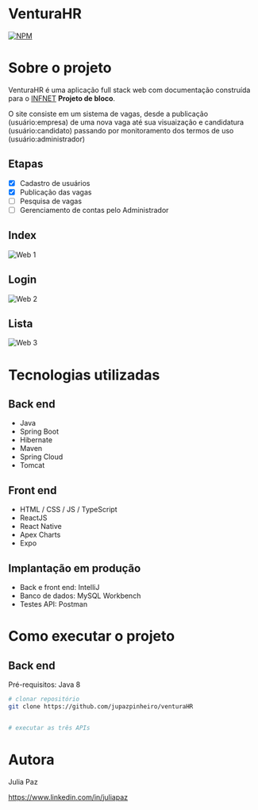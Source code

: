 # VenturaHR
[![NPM](https://img.shields.io/badge/java-API-yellowgreen)](https://docs.oracle.com/javase/7/docs/api/) 

# Sobre o projeto

VenturaHR é uma aplicação full stack web com documentação construída para o [INFNET](https://www.infnet.edu.br/infnet/ "site") **Projeto de bloco**.

O site consiste em um sistema de vagas, desde a publicação (usuário:empresa) de uma nova vaga até sua visuaização e candidatura (usuário:candidato) passando por monitoramento dos termos de uso (usuário:administrador)

## Etapas

- [x] Cadastro de usuários
- [x] Publicação das vagas
- [ ] Pesquisa de vagas
- [ ] Gerenciamento de contas pelo Administrador

## Index
![Web 1](https://github.com/jupazpinheiro/documentacao/index.jpg) 

## Login
![Web 2](https://github.com/jupazpinheiro/documentacao/login.jpg)

## Lista
![Web 3](https://github.com/jupazpinheiro/documentacao/lista.jpg)

# Tecnologias utilizadas
## Back end
- Java
- Spring Boot
- Hibernate
- Maven
- Spring Cloud
- Tomcat
## Front end
- HTML / CSS / JS / TypeScript
- ReactJS
- React Native
- Apex Charts
- Expo
## Implantação em produção
- Back e front end: IntelliJ
- Banco de dados: MySQL Workbench
- Testes  API: Postman

# Como executar o projeto

## Back end
Pré-requisitos: Java 8

```bash
# clonar repositório
git clone https://github.com/jupazpinheiro/venturaHR


# executar as três APIs
```


# Autora

Julia Paz

https://www.linkedin.com/in/juliapaz
